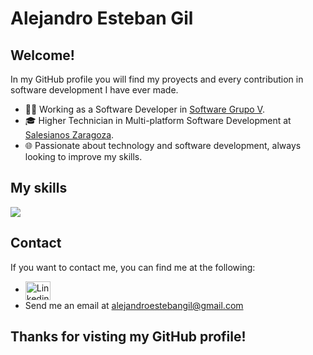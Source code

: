 # Alejandro Esteban Gil
## Welcome!

In my GitHub profile you will find my proyects and every contribution in software development I have ever made.

- 👨‍💻 Working as a Software Developer in [Software Grupo V](https://www.sgv.es/).
- 🎓 Higher Technician in Multi-platform Software Development at [Salesianos Zaragoza](https://zaragoza.salesianos.edu/).
- 🌐 Passionate about technology and software development, always looking to improve my skills.

## My skills

<p align="left">
  <a href="https://skillicons.dev">
    <img src="https://skillicons.dev/icons?i=java,py,angular,spring,js,ts,dotnet,cs,jquery,html,css,bootstrap,mysql,postgres,sqlite,linux,git,docker,aws&perline=11" />
  </a>
</p>

## Contact

If you want to contact me, you can find me at the following:
- [<img align="center" src="https://raw.githubusercontent.com/rahuldkjain/github-profile-readme-generator/master/src/images/icons/Social/linked-in-alt.svg" alt="Linkedin" height="30" width="40" />](https://www.linkedin.com/in/alejandroestebangil)
- Send me an email at [alejandroestebangil@gmail.com](mailto:alejandroestebangil@gmail.com)


## Thanks for visting my GitHub profile!


